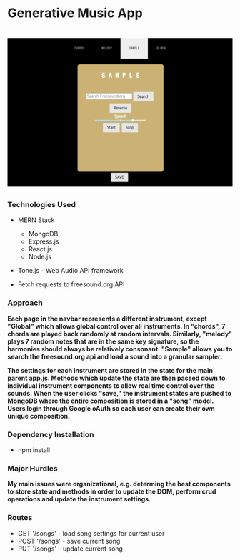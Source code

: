 # Generative Music App
# ![](assets/screenshot.png)

### Technologies Used 

* MERN Stack
    * MongoDB
    * Express.js
    * React.js
    * Node.js

* Tone.js - Web Audio API framework

* Fetch requests to freesound.org API

### Approach

**Each page in the navbar represents a different instrument, except "Global" which allows global control over all instruments.  In "chords", 7 chords are played back randomly at random intervals.  Similarly, "melody" plays 7 random notes that are in the same key signature, so the harmonies should always be relatively consonant.  "Sample" allows you to search the freesound.org api and load a sound into a granular sampler.**  

**The settings for each instrument are stored in the state for the main parent app.js.  Methods which update the state are then passed down to individual instrument components to allow real time control over the sounds.  When the user clicks "save," the instrument states are pushed to MongoDB where the entire composition is stored in a "song" model.  Users login through Google oAuth so each user can create their own unique composition.**  

### Dependency Installation 

* npm install

### Major Hurdles

**My main issues were organizational, e.g. determing the best components to store state and methods in order to update the DOM, perform crud operations and update the instrument settings.**

### Routes

* GET '/songs' - load song settings for current user
* POST '/songs' - save current song 
* PUT '/songs' - update current song






